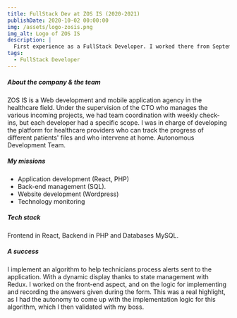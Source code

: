 ```yaml
---
title: FullStack Dev at ZOS IS (2020-2021)
publishDate: 2020-10-02 00:00:00
img: /assets/logo-zosis.png
img_alt: Logo of ZOS IS
description: |
  First experience as a FullStack Developer. I worked there from September 2020 to September 2021. 
tags:
  - FullStack Developer
---
```


##### About the company & the team  
ZOS IS is a Web development and mobile application agency in the healthcare field.
Under the supervision of the CTO who manages the various incoming projects, we had team coordination with weekly check-ins, but each developer had a specific scope. I was in charge of developing the platform for healthcare providers who can track the progress of different patients' files and who intervene at home. Autonomous Development Team.

##### My missions

- Application development (React, PHP)
- Back-end management (SQL).
- Website development (Wordpress)
- Technology monitoring

##### Tech stack 
Frontend in React, Backend in PHP and Databases MySQL.

##### A success
 I implement an algorithm to help technicians process alerts sent to the application. With a dynamic display thanks to state management with Redux. I worked on the front-end aspect, and on the logic for implementing and recording the answers given during the form.
This was a real highlight, as I had the autonomy to come up with the implementation logic for this algorithm, which I then validated with my boss.